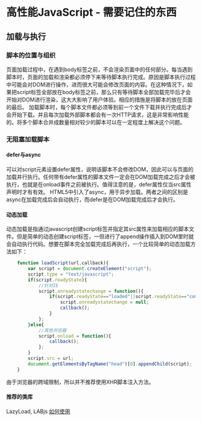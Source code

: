 # 高性能JavaScript - 需要记住的东西

## 加载与执行

### 脚本的位置与组织

页面加载过程中，在遇到body标签之前，不会渲染页面中的任何部分。每当遇到脚本时，页面的加载和渲染都必须停下来等待脚本执行完成。原因是脚本执行过程中可能会对DOM进行操作，进而很大可能会修改页面的内容。在这种情况下，如果把script标签全部放在body标签之前，那么只有等待脚本全部加载完毕后才会开始对DOM进行渲染，这大大影响了用户体验。相应的措施是将脚本的放在页面的最后。
加载脚本时，每个脚本文件都必须等到前一个文件下载并执行完成后才会开始下载。并且每次加载外部脚本都会有一次HTTP请求，这是非常影响性能的。将多个脚本合并成数量相对较少的脚本可以在一定程度上解决这个问题。

### 无阻塞加载脚本

#### defer与async

可以对script元素设置defer属性，说明该脚本不会修改DOM，因此可以与页面的加载并行执行。任何带有defer属性的脚本文件一定会在DOM加载完成之后才会被执行，也就是在onload事件之前被执行。值得注意的是，defer属性仅当src属性声明时才有有效。
HTML5中引入了async，用于异步加载。两者之间的区别是async在加载完成后会自动执行，而defer是在DOM加载完成后才会执行。

#### 动态加载

动态加载是指通过javascript创建script标签并指定其src属性来加载相应的脚本文件。但是简单的动态创建script标签，一但进行了append操作插入到DOM里时就会自动执行代码。想要在脚本完全加载完成后再执行，一个比较简单的动态加载方法如下：
```javascript
	function loadScript(url,callback){
    	var script = document.createElement("script");
        script.type = "text/javascript";
        if(script.readyState){
        	//针对IE
        	script.onreadystatechange = function(){
            	if(script.readyState=="loaded"||script.readyState=="complete"){
                	script.onreadystatechange = null;
                    callback();
                }
            };
        }else{
        	//其他浏览器
        	script.onload = function(){
            	callback();
            };
        }
        script.src = url;
        document.getElementsByTagName("head")[0].appendChild(script);
    }
```
由于浏览器的跨域限制，所以并不推荐使用XHR脚本注入方法。

#### 推荐的类库
LazyLoad, LABjs
[如何使用](http://www.ruanyifeng.com/blog/2011/10/javascript_loading.html)
